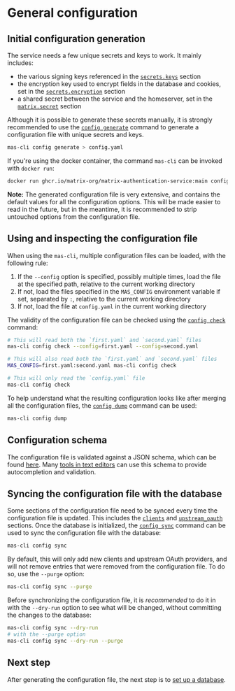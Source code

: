 # General configuration

## Initial configuration generation

The service needs a few unique secrets and keys to work.
It mainly includes:

 - the various signing keys referenced in the [`secrets.keys`](../usage/configuration.md#secrets) section
 - the encryption key used to encrypt fields in the database and cookies, set in the [`secrets.encryption`](../usage/configuration.md#secrets) section
 - a shared secret between the service and the homeserver, set in the [`matrix.secret`](../usage/configuration.md#matrix) section

Although it is possible to generate these secrets manually, it is strongly recommended to use the [`config generate`](../usage/cli/config.md#config-generate) command to generate a configuration file with unique secrets and keys.

```sh
mas-cli config generate > config.yaml
```

If you're using the docker container, the command `mas-cli` can be invoked with `docker run`:

```sh
docker run ghcr.io/matrix-org/matrix-authentication-service:main config generate > config.yaml
```

**Note:** The generated configuration file is very extensive, and contains the default values for all the configuration options.
This will be made easier to read in the future, but in the meantime, it is recommended to strip untouched options from the configuration file.

## Using and inspecting the configuration file

When using the `mas-cli`, multiple configuration files can be loaded, with the following rule:

1. If the `--config` option is specified, possibly multiple times, load the file at the specified path, relative to the current working directory
2. If not, load the files specified in the `MAS_CONFIG` environment variable if set, separated by `:`, relative to the current working directory
3. If not, load the file at `config.yaml` in the current working directory

The validity of the configuration file can be checked using the [`config check`](../usage/cli/config.md#config-check) command:

```sh
# This will read both the `first.yaml` and `second.yaml` files
mas-cli config check --config=first.yaml --config=second.yaml

# This will also read both the `first.yaml` and `second.yaml` files
MAS_CONFIG=first.yaml:second.yaml mas-cli config check

# This will only read the `config.yaml` file
mas-cli config check
```

To help understand what the resulting configuration looks like after merging all the configuration files, the [`config dump`](../usage/cli/config.md#config-dump) command can be used:

```sh
mas-cli config dump
```

## Configuration schema

The configuration file is validated against a JSON schema, which can be found [here](../config.schema.json).
Many [tools in text editors](https://json-schema.org/implementations.html#editors) can use this schema to provide autocompletion and validation.

## Syncing the configuration file with the database

Some sections of the configuration file need to be synced every time the configuration file is updated.
This includes the [`clients`](../usage/configuration.md#clients) and [`upstream_oauth`](../usage/configuration.md#upstream-oauth) sections.
Once the database is initialized, the [`config sync`](../usage/cli/config.md#config-sync---prune---dry-run) command can be used to sync the configuration file with the database:

```sh
mas-cli config sync
```

By default, this will only add new clients and upstream OAuth providers, and will not remove entries that were removed from the configuration file.
To do so, use the `--purge` option:

```sh
mas-cli config sync --purge
```

Before synchronizing the configuration file, it is *recommended* to do it in with the `--dry-run` option to see what will be changed, without committing the changes to the database:

```sh
mas-cli config sync --dry-run
# with the --purge option
mas-cli config sync --dry-run --purge
```

## Next step

After generating the configuration file, the next step is to [set up a database](./database.md).
